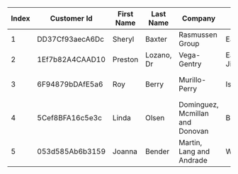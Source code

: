 |   Index | Customer Id     | First Name   | Last Name   | Company                         | City              | Country                    | Phone 1                | Phone 2               | Email                       | Subscription Date   | Website                     |
|---------|-----------------|--------------|-------------|---------------------------------|-------------------|----------------------------|------------------------|-----------------------|-----------------------------|---------------------|-----------------------------|
|       1 | DD37Cf93aecA6Dc | Sheryl       | Baxter      | Rasmussen Group                 | East Leonard      | Chile                      | 229.077.5154           | 397.884.0519x718      | zunigavanessa@smith.info    | 2020-08-24          | http://www.stephenson.com/  |
|       2 | 1Ef7b82A4CAAD10 | Preston      | Lozano, Dr  | Vega-Gentry                     | East Jimmychester | Djibouti                   | 5153435776             | 686-620-1820x944      | vmata@colon.com             | 2021-04-23          | http://www.hobbs.com/       |
|       3 | 6F94879bDAfE5a6 | Roy          | Berry       | Murillo-Perry                   | Isabelborough     | Antigua and Barbuda        | +1-539-402-0259        | (496)978-3969x58947   | beckycarr@hogan.com         | 2020-03-25          | http://www.lawrence.com/    |
|       4 | 5Cef8BFA16c5e3c | Linda        | Olsen       | Dominguez, Mcmillan and Donovan | Bensonview        | Dominican Republic         | 001-808-617-6467x12895 | +1-813-324-8756       | stanleyblackwell@benson.org | 2020-06-02          | http://www.good-lyons.com/  |
|       5 | 053d585Ab6b3159 | Joanna       | Bender      | Martin, Lang and Andrade        | West Priscilla    | Slovakia (Slovak Republic) | 001-234-203-0635x76146 | 001-199-446-3860x3486 | colinalvarado@miles.net     | 2021-04-17          | https://goodwin-ingram.com/ |
